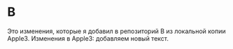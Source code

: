 # B
Это изменения, которые я добавил в репозиторий B из локальной копии Apple3.
Изменения в Apple3: добавляем новый текст.
